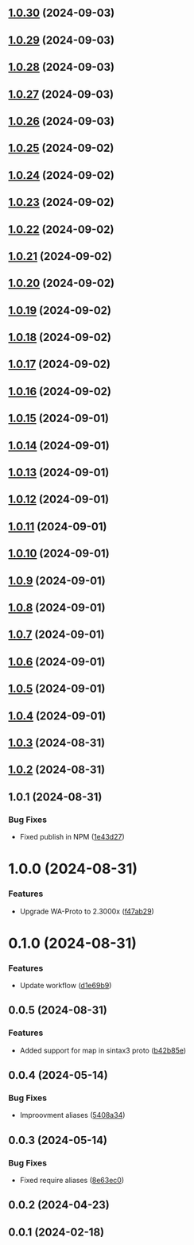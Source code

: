 ## [1.0.30](https://github.com/wppconnect-team/wa-proto/compare/v1.0.29...v1.0.30) (2024-09-03)



## [1.0.29](https://github.com/wppconnect-team/wa-proto/compare/v1.0.28...v1.0.29) (2024-09-03)



## [1.0.28](https://github.com/wppconnect-team/wa-proto/compare/v1.0.27...v1.0.28) (2024-09-03)



## [1.0.27](https://github.com/wppconnect-team/wa-proto/compare/v1.0.26...v1.0.27) (2024-09-03)



## [1.0.26](https://github.com/wppconnect-team/wa-proto/compare/v1.0.25...v1.0.26) (2024-09-03)



## [1.0.25](https://github.com/wppconnect-team/wa-proto/compare/v1.0.24...v1.0.25) (2024-09-02)



## [1.0.24](https://github.com/wppconnect-team/wa-proto/compare/v1.0.23...v1.0.24) (2024-09-02)



## [1.0.23](https://github.com/wppconnect-team/wa-proto/compare/v1.0.22...v1.0.23) (2024-09-02)



## [1.0.22](https://github.com/wppconnect-team/wa-proto/compare/v1.0.21...v1.0.22) (2024-09-02)



## [1.0.21](https://github.com/wppconnect-team/wa-proto/compare/v1.0.20...v1.0.21) (2024-09-02)



## [1.0.20](https://github.com/wppconnect-team/wa-proto/compare/v1.0.19...v1.0.20) (2024-09-02)



## [1.0.19](https://github.com/wppconnect-team/wa-proto/compare/v1.0.18...v1.0.19) (2024-09-02)



## [1.0.18](https://github.com/wppconnect-team/wa-proto/compare/v1.0.17...v1.0.18) (2024-09-02)



## [1.0.17](https://github.com/wppconnect-team/wa-proto/compare/v1.0.16...v1.0.17) (2024-09-02)



## [1.0.16](https://github.com/wppconnect-team/wa-proto/compare/v1.0.15...v1.0.16) (2024-09-02)



## [1.0.15](https://github.com/wppconnect-team/wa-proto/compare/v1.0.14...v1.0.15) (2024-09-01)



## [1.0.14](https://github.com/wppconnect-team/wa-proto/compare/v1.0.13...v1.0.14) (2024-09-01)



## [1.0.13](https://github.com/wppconnect-team/wa-proto/compare/v1.0.12...v1.0.13) (2024-09-01)



## [1.0.12](https://github.com/wppconnect-team/wa-proto/compare/v1.0.11...v1.0.12) (2024-09-01)



## [1.0.11](https://github.com/wppconnect-team/wa-proto/compare/v1.0.10...v1.0.11) (2024-09-01)



## [1.0.10](https://github.com/wppconnect-team/wa-proto/compare/v1.0.9...v1.0.10) (2024-09-01)



## [1.0.9](https://github.com/wppconnect-team/wa-proto/compare/v1.0.8...v1.0.9) (2024-09-01)



## [1.0.8](https://github.com/wppconnect-team/wa-proto/compare/v1.0.7...v1.0.8) (2024-09-01)



## [1.0.7](https://github.com/wppconnect-team/wa-proto/compare/v1.0.6...v1.0.7) (2024-09-01)



## [1.0.6](https://github.com/wppconnect-team/wa-proto/compare/v1.0.5...v1.0.6) (2024-09-01)



## [1.0.5](https://github.com/wppconnect-team/wa-proto/compare/v1.0.4...v1.0.5) (2024-09-01)



## [1.0.4](https://github.com/wppconnect-team/wa-proto/compare/v1.0.3...v1.0.4) (2024-09-01)



## [1.0.3](https://github.com/wppconnect-team/wa-proto/compare/v1.0.2...v1.0.3) (2024-08-31)



## [1.0.2](https://github.com/wppconnect-team/wa-proto/compare/v1.0.1...v1.0.2) (2024-08-31)



## 1.0.1 (2024-08-31)


### Bug Fixes

* Fixed publish in NPM ([1e43d27](https://github.com/wppconnect-team/wa-proto/commit/1e43d2766ae81f56e60c4e53edd28c802ffc5720))



# 1.0.0 (2024-08-31)


### Features

* Upgrade WA-Proto to 2.3000x ([f47ab29](https://github.com/wppconnect-team/wa-proto/commit/f47ab297a5544c4123171257f0f4df796f2125cd))



# 0.1.0 (2024-08-31)


### Features

* Update workflow ([d1e69b9](https://github.com/wppconnect-team/wa-proto/commit/d1e69b982564bab163f535782229eb599c637f05))



## 0.0.5 (2024-08-31)


### Features

* Added support for map in sintax3 proto ([b42b85e](https://github.com/wppconnect-team/wa-proto/commit/b42b85efaad8ba18467a81d9addf4f73914ac844))



## 0.0.4 (2024-05-14)


### Bug Fixes

* Improovment aliases ([5408a34](https://github.com/wppconnect-team/wa-proto/commit/5408a34d255da6b7a569f2fd2fb2d3df28221bb4))



## 0.0.3 (2024-05-14)


### Bug Fixes

* Fixed require aliases ([8e63ec0](https://github.com/wppconnect-team/wa-proto/commit/8e63ec0a3cc77eeebd842f9ba6481a0ef5b473df))



## 0.0.2 (2024-04-23)



## 0.0.1 (2024-02-18)



